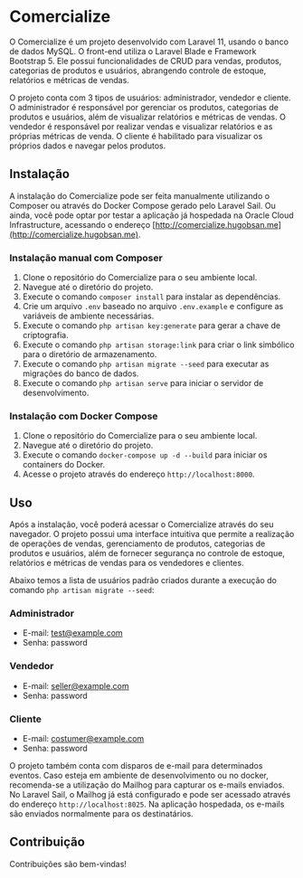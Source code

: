 # Comercialize

O Comercialize é um projeto desenvolvido com Laravel 11, usando o banco de dados MySQL. O front-end utiliza o Laravel Blade e Framework Bootstrap 5. Ele possui funcionalidades de CRUD para vendas, produtos, categorias de produtos e usuários, abrangendo controle de estoque, relatórios e métricas de vendas.

O projeto conta com 3 tipos de usuários: administrador, vendedor e cliente. 
O administrador é responsável por gerenciar os produtos, categorias de produtos e usuários, além de visualizar relatórios e métricas de vendas. 
O vendedor é responsável por realizar vendas e visualizar relatórios e as próprias métricas de venda. 
O cliente é habilitado para visualizar os próprios dados e navegar pelos produtos.

## Instalação

A instalação do Comercialize pode ser feita manualmente utilizando o Composer ou através do Docker Compose gerado pelo Laravel Sail. Ou ainda, você pode optar por testar a aplicação já hospedada na Oracle Cloud Infrastructure, acessando o endereço [http://comercialize.hugobsan.me](http://comercialize.hugobsan.me).

### Instalação manual com Composer

1. Clone o repositório do Comercialize para o seu ambiente local.
2. Navegue até o diretório do projeto.
3. Execute o comando `composer install` para instalar as dependências.
4. Crie um arquivo `.env` baseado no arquivo `.env.example` e configure as variáveis de ambiente necessárias.
5. Execute o comando `php artisan key:generate` para gerar a chave de criptografia.
6. Execute o comando `php artisan storage:link` para criar o link simbólico para o diretório de armazenamento.
6. Execute o comando `php artisan migrate --seed` para executar as migrações do banco de dados.
7. Execute o comando `php artisan serve` para iniciar o servidor de desenvolvimento.

### Instalação com Docker Compose

1. Clone o repositório do Comercialize para o seu ambiente local.
2. Navegue até o diretório do projeto.
3. Execute o comando `docker-compose up -d --build` para iniciar os containers do Docker.
4. Acesse o projeto através do endereço `http://localhost:8000`.

## Uso

Após a instalação, você poderá acessar o Comercialize através do seu navegador. O projeto possui uma interface intuitiva que permite a realização de operações de vendas, gerenciamento de produtos, categorias de produtos e usuários, além de fornecer segurança no controle de estoque, relatórios e métricas de vendas para os vendedores e clientes.

Abaixo temos a lista de usuários padrão criados durante a execução do comando `php artisan migrate --seed`:

### Administrador
- E-mail: test@example.com
- Senha: password

### Vendedor
- E-mail: seller@example.com
- Senha: password

### Cliente
- E-mail: costumer@example.com
- Senha: password

O projeto também conta com disparos de e-mail para determinados eventos. Caso esteja em ambiente de desenvolvimento ou no docker, recomenda-se a utilização do Mailhog para capturar os e-mails enviados. No Laravel Sail, o Mailhog já está configurado e pode ser acessado através do endereço `http://localhost:8025`. Na aplicação hospedada, os e-mails são enviados normalmente para os destinatários.

## Contribuição

Contribuições são bem-vindas!